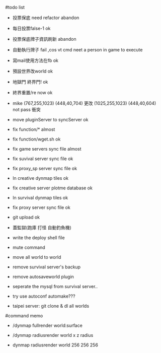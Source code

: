 #todo list

* 投票保底 need refactor abandon
* 每日投票false-1 ok
* 投票保底牌子資訊刷新 abandon
* 自動執行牌子 fail ,cos vt cmd neet a person in game to execute
* 寫mail使用方法在fb ok
* 預設世界改world ok
* 地獄門 終界門! ok
* 終界重置/re now ok
* mike (767,255,1023) (448,40,704) 更改 (1025,255,1023) (448,40,604) not pass 衝突
* move pluginServer to syncServer ok
* fix function/* almost
* fix function/wget.sh ok
* fix game servers sync file almost
* fix suvival server sync file ok
* fix proxy_sp server sync file ok
* ln creative dynmap tiles ok
* fix creative server plotme database ok
* ln survival dynmap tiles ok
* fix proxy server sync file ok
* git upload ok
* 蓋監獄(跑庫 打怪 自動釣魚機)
* write the deploy shell file

* mute command

* move all world to world

* remove survival server's backup
* remove autosaveworld plugin
* seperate the mysql from survival server..

* try use autoconf automake???

* taipei server: git clone & dl all worlds

#command memo

* /dynmap fullrender world:surface
* /dynmap radiusrender world x z radius

* dynmap radiusrender world 256 256 256

